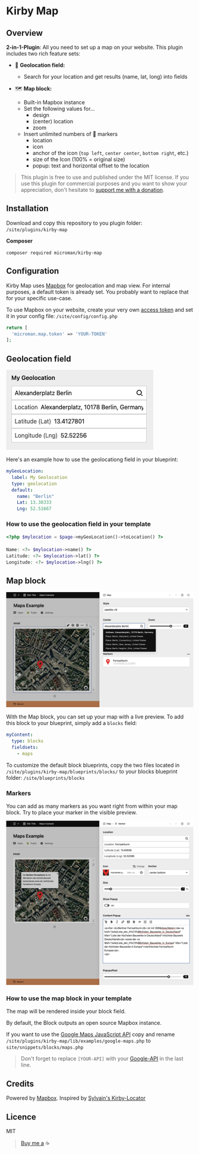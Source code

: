 # Kirby Map

## Overview

**2-in-1-Plugin**: All you need to set up a map on your website. This plugin includes two rich feature sets:

- 🔎 **Geolocation field:**
  - Search for your location and get results (name, lat, long) into fields

- 🗺 **Map block:**
  - Built-in Mapbox instance
  - Set the following values for…
    - design
    - (center) location
    - zoom
  - Insert unlimited numbers of 📍 markers
    - location
    - icon
    - anchor of the icon (`top left`, `center center`, `bottom right`, etc.)
    - size of the Icon (100% = original size)
    - popup: text and horizontal offset to the location

> This plugin is free to use and published under the MIT license. If you use this plugin for commercial purposes and you want to show your appreciation, don't hesitate to [support me with a donation](https://www.paypal.com/donate?hosted_button_id=LBCLZVHS4K2R6).

## Installation

Download and copy this repository to you plugin folder: `/site/plugins/kirby-map`

**Composer**

`composer required microman/kirby-map`

## Configuration

Kirby Map uses [Mapbox](https://www.mapbox.com/) for geolocation and map view. For internal purposes, a default token is already set. You probably want to replace that for your specific use-case.

To use Mapbox on your website, create your very own [access token](https://docs.mapbox.com/help/getting-started/access-tokens) and set it in your config file: `/site/config/config.php`

```php
return [
  'microman.map.token' => 'YOUR-TOKEN'
];
```

## Geolocation field

![Geolocation field](./.github/screenshot-geolocation.png)

Here's an example how to use the geolocationg field in your blueprint:

```yaml
myGeoLocation:
  label: My Geolocation
  type: geolocation
  default:
    name: "Berlin"
    Lat: 13.38333
    Lng: 52.51667
```

### How to use the geolocation field in your template

```php
<?php $mylocation = $page->myGeoLocation()->toLocation() ?>

Name: <?= $mylocation->name() ?>
Latitude: <?= $mylocation->lat() ?>
Longitude: <?= $mylocation->lng() ?>
```

## Map block

![Map block](./.github/screenshot-maps.png)

With the Map block, you can set up your map with a live preview. To add this block to your blueprint, simply add a `blocks` field:

```yaml
myContent:
  type: blocks
  fieldsets:
    - maps
```

To customize the default block blueprints, copy the two files located in `/site/plugins/kirby-map/blueprints/blocks/` to your blocks blueprint folder: `/site/blueprints/blocks`

### Markers

You can add as many markers as you want right from within your map block. Try to place your marker in the visible preview.

![Map block marker](./.github/screenshot-marker.png)

### How to use the map block in your template

The map will be rendered inside your block field.

By default, the Block outputs an open source Mapbox instance.

If you want to use the [Google Maps JavaScript API](https://developers.google.com/maps/documentation/javascript/overview) copy and rename `/site/plugins/kirby-map/lib/examples/google-maps.php` to `site/snippets/blocks/maps.php`

> Don't forget to replace `[YOUR-API]` with your [Google-API](https://developers.google.com/maps/documentation/javascript/get-api-key) in the last line.

## Credits

Powered by [Mapbox](https://www.mapbox.com/). Inspired by [Sylvain's Kirby-Locator](https://github.com/sylvainjule/kirby-locator)

## Licence

MIT

> [Buy me a](https://www.paypal.com/donate?hosted_button_id=LBCLZVHS4K2R6) ☕️
